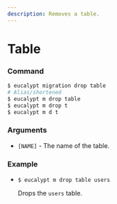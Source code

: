 ```yaml
---
description: Removes a table.
---
```


# Table

### Command

```ruby
$ eucalypt migration drop table
# Alias/shortened
$ eucalypt m drop table
$ eucalypt m drop t
$ eucalypt m d t
```

### Arguments

* `[NAME]` - The name of the table.

### Example

* `$ eucalypt m drop table users`

  Drops the `users` table.

